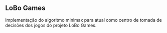 ## LoBo Games

Implementação do algoritmo minimax para atual como centro de tomada de decisões dos jogos do projeto LoBo Games.

